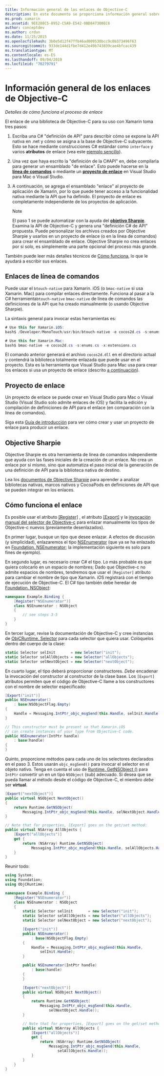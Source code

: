 ```yaml
---
title: Información general de los enlaces de Objective-C
description: En este documento se proporciona información general sobre las distintas C# formas de crear enlaces para código de Objective-C, incluidos los enlaces de línea de comandos, los proyectos de enlace y Sharpie de objetivos. También se explica cómo funciona el enlace.
ms.prod: xamarin
ms.assetid: 9EE288C5-8952-C5A9-E542-0BD847300EC6
author: conceptdev
ms.author: crdun
ms.date: 11/25/2015
ms.openlocfilehash: 3b0e5d12f47ffb46ad009530bcc9c0b373496f63
ms.sourcegitcommit: 933de144d1fbe7d412e49b743839cae4bfcac439
ms.translationtype: MT
ms.contentlocale: es-ES
ms.lasthandoff: 09/04/2019
ms.locfileid: "70279791"
---
```

# <a name="overview-of-objective-c-bindings"></a>Información general de los enlaces de Objective-C

_Detalles de cómo funciona el proceso de enlace_

El enlace de una biblioteca de Objective-C para su uso con Xamarin toma tres pasos:

1. Escriba una C# "definición de API" para describir cómo se expone la API nativa en .net y cómo se asigna a la base de Objective-C subyacente. Esto se hace mediante construcciones C# estándar como `interface` y varios **atributos** de enlace (vea este [ejemplo sencillo](~/cross-platform/macios/binding/objective-c-libraries.md#Binding_an_API)).

2. Una vez que haya escrito la "definición de la C#API" en, debe compilarla para generar un ensamblado "de enlace". Esto puede hacerse en la [**línea de comandos**](#commandline) o mediante un [**proyecto de enlace**](#bindingproject) en Visual Studio para Mac o Visual Studio.

3. A continuación, se agrega el ensamblado "enlace" al proyecto de aplicación de Xamarin, por lo que puede tener acceso a la funcionalidad nativa mediante la API que ha definido.
   El proyecto de enlace es completamente independiente de los proyectos de aplicación.

   > [!NOTE]
   > El paso 1 se puede automatizar con la ayuda del [**objetivo Sharpie**](#objectivesharpie). Examina la API de Objective-C y genera una "definición C# de API" propuesta. Puede personalizar los archivos creados por Objective Sharpie y usarlos en un proyecto de enlace (o en la línea de comandos) para crear el ensamblado de enlace. Objective Sharpie no crea enlaces por sí solo, es simplemente una parte opcional del proceso más grande.

También puede leer más detalles técnicos de [Cómo funciona](#howitworks), lo que le ayudará a escribir sus enlaces.

<a name="Command_Line_Bindings" /><a name="commandline" />

## <a name="command-line-bindings"></a>Enlaces de línea de comandos

Puede usar el `btouch-native` para Xamarin. iOS (o `bmac-native` si usa Xamarin. Mac) para compilar enlaces directamente. Funciona al pasar a la C# herramienta`btouch-native` `bmac-native` de línea de comandos las definiciones de la API que ha creado manualmente (o usando Objective Sharpie).


La sintaxis general para invocar estas herramientas es:

```csharp
# Use this for Xamarin.iOS:
bash$ /Developer/MonoTouch/usr/bin/btouch-native -e cocos2d.cs -s:enums.cs -x:extensions.cs
```

```csharp
# Use this for Xamarin.Mac:
bash$ bmac-native -e cocos2d.cs -s:enums.cs -x:extensions.cs
```

El comando anterior generará el archivo `cocos2d.dll` en el directorio actual y contendrá la biblioteca totalmente enlazada que puede usar en el proyecto. Esta es la herramienta que Visual Studio para Mac usa para crear los enlaces si usa un proyecto de enlace (descrito [a continuación](#bindingproject)).


<a name="bindingproject" />

## <a name="binding-project"></a>Proyecto de enlace

Un proyecto de enlace se puede crear en Visual Studio para Mac o Visual Studio (Visual Studio solo admite enlaces de iOS) y facilita la edición y compilación de definiciones de API para el enlace (en comparación con la línea de comandos).

Siga esta [Guía de introducción](~/cross-platform/macios/binding/objective-c-libraries.md#Getting_Started) para ver cómo crear y usar un proyecto de enlace para producir un enlace.

<a name="objectivesharpie" />

## <a name="objective-sharpie"></a>Objective Sharpie

Objective Sharpie es otra herramienta de línea de comandos independiente que ayuda con las fases iniciales de la creación de un enlace. No crea un enlace por sí mismo, sino que automatiza el paso inicial de la generación de una definición de API para la biblioteca nativa de destino.

Lea los [documentos de Objective Sharpie](~/cross-platform/macios/binding/objective-sharpie/index.md) para aprender a analizar bibliotecas nativas, marcos nativos y CocoaPods en definiciones de API que se pueden integrar en los enlaces.

<a name="howitworks" />

## <a name="how-binding-works"></a>Cómo funciona el enlace

Es posible usar el atributo [[Register]](xref:Foundation.RegisterAttribute) , el atributo [[Export]](xref:Foundation.ExportAttribute) y la [invocación manual del selector de Objective-c](~/ios/internals/objective-c-selectors.md) para enlazar manualmente los tipos de Objective-c nuevos (previamente desenlazados).

En primer lugar, busque un tipo que desee enlazar. A efectos de discusión (y simplicidad), enlazaremos el tipo [NSEnumerator](https://developer.apple.com/iphone/library/documentation/Cocoa/Reference/Foundation/Classes/NSEnumerator_Class/Reference/Reference.html) (que ya se ha enlazado en [Foundation. NSEnumerator](xref:Foundation.NSEnumerator); la implementación siguiente es solo para fines de ejemplo).

En segundo lugar, es necesario crear C# el tipo. Lo más probable es que quiera colocarlo en un espacio de nombres; Dado que Objective-c no admite espacios de nombres, tendremos que usar el `[Register]` atributo para cambiar el nombre de tipo que Xamarin. iOS registrará con el tiempo de ejecución de Objective-C. El C# tipo también debe heredar de [Foundation. NSObject](xref:Foundation.NSObject):

```csharp
namespace Example.Binding {
    [Register("NSEnumerator")]
    class NSEnumerator : NSObject
    {
        // see steps 3-5
    }
}
```

En tercer lugar, revise la documentación de Objective-C y cree instancias de [ObjCRuntime. Selector](xref:ObjCRuntime.Selector) para cada selector que quiera usar. Colóquelos dentro del cuerpo de la clase:

```csharp
static Selector selInit       = new Selector("init");
static Selector selAllObjects = new Selector("allObjects");
static Selector selNextObject = new Selector("nextObject");
```

En cuarto lugar, el tipo deberá proporcionar constructores. *Debe* encadenar la invocación del constructor al constructor de la clase base. Los `[Export]` atributos permiten que el código de Objective-C llame a los constructores con el nombre de selector especificado:

```csharp
[Export("init")]
public NSEnumerator()
    : base(NSObjectFlag.Empty)
{
    Handle = Messaging.IntPtr_objc_msgSend(this.Handle, selInit.Handle);
}
```

```csharp
// This constructor must be present so that Xamarin.iOS
// can create instances of your type from Objective-C code.
public NSEnumerator(IntPtr handle)
    : base(handle)
{
}
```

Quinto, proporcione métodos para cada uno de los selectores declarados en el paso 3. Estos usarán `objc_msgSend()` para invocar el selector en el objeto nativo. Tenga en cuenta el uso de [Runtime. GetNSObject ()](xref:ObjCRuntime.Runtime.GetNSObject*) para `IntPtr` convertir un en un tipo `NSObject` (sub) adecuado. Si desea que se pueda llamar al método desde el código de Objective-C, el miembro *debe* ser **virtual**.

```csharp
[Export("nextObject")]
public virtual NSObject NextObject()
{
    return Runtime.GetNSObject(
        Messaging.IntPtr_objc_msgSend(this.Handle, selNextObject.Handle));
}
```

```csharp
// Note that for properties, [Export] goes on the get/set method:
public virtual NSArray AllObjects {
    [Export("allObjects")]
    get {
        return (NSArray) Runtime.GetNSObject(
            Messaging.IntPtr_objc_msgSend(this.Handle, selAllObjects.Handle));
    }
}
```

Reunir todo:

```csharp
using System;
using Foundation;
using ObjCRuntime;

namespace Example.Binding {
    [Register("NSEnumerator")]
    class NSEnumerator : NSObject
    {
        static Selector selInit       = new Selector("init");
        static Selector selAllObjects = new Selector("allObjects");
        static Selector selNextObject = new Selector("nextObject");

        [Export("init")]
        public NSEnumerator()
            : base(NSObjectFlag.Empty)
        {
            Handle = Messaging.IntPtr_objc_msgSend(this.Handle,
                selInit.Handle);
        }

        public NSEnumerator(IntPtr handle)
            : base(handle)
        {
        }

        [Export("nextObject")]
        public virtual NSObject NextObject()
        {
            return Runtime.GetNSObject(
                Messaging.IntPtr_objc_msgSend(this.Handle,
                    selNextObject.Handle));
        }

        // Note that for properties, [Export] goes on the get/set method:
        public virtual NSArray AllObjects {
            [Export("allObjects")]
            get {
                return (NSArray) Runtime.GetNSObject(
                    Messaging.IntPtr_objc_msgSend(this.Handle,
                        selAllObjects.Handle));
            }
        }
    }
}
```
